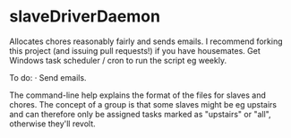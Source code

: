 slaveDriverDaemon
=================

Allocates chores reasonably fairly and sends emails. I recommend forking this project (and issuing pull requests!) if you have housemates. Get Windows task scheduler / cron to run the script eg weekly.

To do:
· Send emails.

The command-line help explains the format of the files for slaves and chores. The concept of a group is that some slaves might be eg upstairs and can therefore only be assigned tasks marked as "upstairs" or "all", otherwise they'll revolt.
